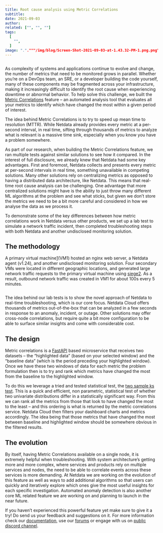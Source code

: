 ```yaml
---
title: Root cause analysis using Metric Correlations
subtitle: 
date: 2021-09-03
author: 
related: ["", "", ""]
tags: 
  [
    "",
  ]
image: "."."""/img/blog/Screen-Shot-2021-09-03-at-1.43.32-PM-1.png.png".png".png".png".png"""""
---
```

<figure class="wp-block-image size-large"><img src="/img/wp-archive/uploads/2022/03/Screen-Shot-2021-09-03-at-1.43.32-PM-1-1200x608.png" alt="" class="wp-image-16297"/></figure>
 

 
 As complexity of systems and applications continue to evolve and change, the number of metrics that need to be monitored grows in parallel. Whether you’re on a DevOps team, an SRE, or a developer building the code yourself, many of these components may be fragmented across your infrastructure, making it increasingly difficult to identify the root cause when experiencing downtime or abnormal behavior. To help solve this challenge, we built the <a href="https://learn.netdata.cloud/docs/cloud/insights/metric-correlations">Metric Correlations</a> feature – an automated analysis tool that evaluates all your metrics to identify which have changed the most within a given period of interest.  
 

 
 The idea behind Metric Correlations is to try to speed up mean time to resolution (MTTR). While Netdata already provides every metric at a per-second interval, in real time, sifting through thousands of metrics to analyze what is relevant is a massive time sink, especially when you know you have a problem somewhere.  
 

 
 As part of our research, when building the Metric Correlations feature, we ran multiple tests against similar solutions to see how it compared. In the interest of full disclosure, we already knew that Netdata had some key advantages. First and foremost, Netdata collects and presents every metric at per-second intervals in real time, something unavailable in competing solutions. Many other solutions rely on centralizing metrics as opposed to having a distributed data architecture, like Netdata. This means that real-time root cause analysis can be challenging. One advantage that more centralized solutions might have is the ability to just throw many different ML algorithms at the problem and see what sticks, but given we don’t store the metrics we need to be a bit more careful and considered in how we analyse the data as we process it. 
 

 
 To demonstrate some of the key differences between how metric correlations work in Netdata versus other products, we set up a lab test to simulate a network traffic incident, then completed troubleshooting steps with both Netdata and another undisclosed monitoring solution. 
 

 
 ## The methodology
 

 
 A primary virtual machine<a href="https://staging-www.netdata.cloud/?p=5840#1">1</a>(VM1) hosted an nginx web server, a Netdata agent (v1.24), and another undisclosed monitoring solution. Four secondary VMs were located in different geographic locations, and generated large network traffic requests to the primary virtual machine using <a href="https://linux.die.net/man/1/siege">siege2</a>. As a result, outbound network traffic was created in VM1 for about 100s every 5 minutes. 
 


<figure class="wp-block-image size-full"><img src="/img/wp-archive/uploads/2022/03/image1-1-980x493-2.png" alt="" class="wp-image-16299"/></figure>

 
 The idea behind our lab tests is to show the novel approach of Netdata to real-time troubleshooting, which is our core focus. Netdata Cloud offers thousands of metrics out-of-the-box that can be analyzed in a few seconds in response to an anomaly, incident, or outage. Other solutions may offer cross-node correlations, but require quite a bit more configuration to be able to surface similar insights and come with considerable cost. 
 

 
 ## The design
 

 
 Metric correlations is a <a href="https://github.com/tiangolo/fastapi">FastAPI</a> based microservice that receives two datasets – the “highlighted data” (based on your selected window) and the “baseline data” (which is the period preceding your highlighted window). Once we have these two windows of data for each metric the problem formulation then is to try and rank which metrics have changed the most from the baseline to the highlighted window.  
 

 
 To do this we leverage a tried and tested statistical test, the <a href="https://en.wikipedia.org/wiki/Kolmogorov%E2%80%93Smirnov_test#Two-sample_Kolmogorov%E2%80%93Smirnov_test">two sample ks test</a>. This is a quick and efficient, non parametric, statistical test of whether two univariate distributions differ in a statistically significant way. From this we can rank all the metrics from those that look to have changed the most to the least – and this ordering is what is returned by the metric correlations service. Netdata Cloud then filters your dashboard charts and metrics accordingly. The idea being that those metrics that have changed the most between baseline and highlighted window should be somewhere obvious in the filtered results. 
 

 
 ## The evolution
 

 
 By itself, having Metric Correlations available on a single node, it is extremely helpful when troubleshooting. With system architecture’s getting more and more complex, where services and products rely on multiple services and nodes, the need to be able to correlate events across these services is more demanding. At Netdata we are working on the evolution of this feature as well as ways to add additional algorithms so that users can quickly and iteratively explore which ones give the most useful insights for each specific investigation. Automated anomaly detection is also another core ML related feature we are working on and planning to launch in the near future. 
 

 
 If you haven’t experienced this powerful feature yet make sure to give it a try! Do send us your feedback and suggestions on it. For more information check our <a href="https://learn.netdata.cloud/docs/cloud/insights/metric-correlations">documentation</a>, use our <a href="https://community.netdata.cloud/c/support/cloud-support/15">forums</a> or engage with us on <a href="https://discord.gg/TjM6XCwC4e">public discord channel</a>.

